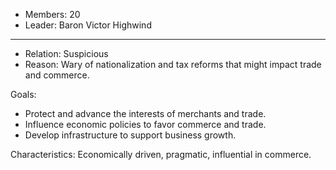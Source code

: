   
- Members: 20
- Leader: Baron Victor Highwind
___
- Relation: Suspicious
- Reason: Wary of nationalization and tax reforms that might impact trade and commerce.

Goals: 
- Protect and advance the interests of merchants and trade.
- Influence economic policies to favor commerce and trade.
- Develop infrastructure to support business growth.

Characteristics: Economically driven, pragmatic, influential in commerce.